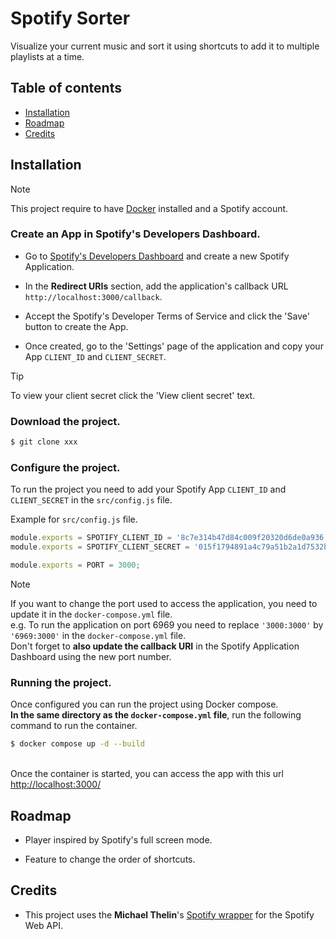 # Spotify Sorter

Visualize your current music and sort it using shortcuts to add it to multiple playlists at a time.
## Table of contents

- [Installation](#installation)
- [Roadmap](#roadmap)
- [Credits](#credits)
## Installation

> [!NOTE]
> This project require to have [Docker](https://www.docker.com/get-started/) installed and a Spotify account.


### Create an App in Spotify's Developers Dashboard.

- Go to [Spotify's Developers Dashboard](https://developer.spotify.com/dashboard) and create a new Spotify Application.

- In the **Redirect URIs** section, add the application's callback URL `http://localhost:3000/callback`.

- Accept the Spotify's Developer Terms of Service and click the 'Save' button to create the App.

- Once created, go to the 'Settings' page of the application and copy your App `CLIENT_ID` and `CLIENT_SECRET`.

> [!TIP]
> To view your client secret click the 'View client secret' text.

### Download the project.
```bash
$ git clone xxx
```

### Configure the project.

To run the project you need to add your Spotify App `CLIENT_ID` and `CLIENT_SECRET` in the `src/config.js` file.

Example for `src/config.js` file.
```js
module.exports = SPOTIFY_CLIENT_ID = '8c7e314b47d84c009f20320d6de0a936';
module.exports = SPOTIFY_CLIENT_SECRET = '015f1794891a4c79a51b2a1d7532ba4c';

module.exports = PORT = 3000;
```

> [!NOTE]
> If you want to change the port used to access the application, you need to update it in the `docker-compose.yml` file.\
> e.g. To run the application on port 6969 you need to replace `'3000:3000'` by `'6969:3000'` in the `docker-compose.yml` file.\
>Don't forget to **also update the callback URI** in the Spotify Application Dashboard using the new port number.

### Running the project.

Once configured you can run the project using Docker compose.\
**In the same directory as the `docker-compose.yml` file**, run the following command to run the container.
```bash
$ docker compose up -d --build
```
\
Once the container is started, you can access the app with this url [http://localhost:3000/](http://localhost:3000/)
## Roadmap

- Player inspired by Spotify's full screen mode.

- Feature to change the order of shortcuts.
## Credits

 - This project uses the **Michael Thelin**'s [Spotify wrapper](https://github.com/thelinmichael/spotify-web-api-node) for the Spotify Web API.